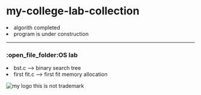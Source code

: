 # my-college-lab-collection

<li> algorith completed <br>
<li>program is under construction
<hr>
<h3>:open_file_folder:OS lab </h3>
  <li> bst.c --> binary search tree
  <li> first fit.c --> first fit memory allocation


![my logo this is not trademark]()